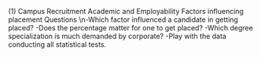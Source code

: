 (1) Campus Recruitment
Academic and Employability Factors influencing placement 
Questions
\n-Which factor influenced a candidate in getting placed?
-Does the percentage matter for one to get placed?
-Which degree specialization is much demanded by corporate?
-Play with the data conducting all statistical tests.

